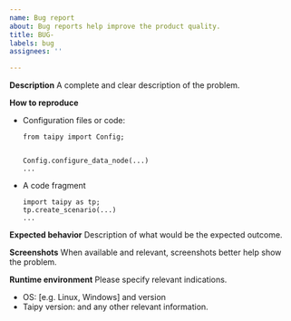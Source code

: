 ```yaml
---
name: Bug report
about: Bug reports help improve the product quality.
title: BUG-
labels: bug
assignees: ''

---
```


**Description**
A complete and clear description of the problem.

**How to reproduce**

- Configuration files or code:
    ```
    from taipy import Config;


    Config.configure_data_node(...)
    ...
    ```
- A code fragment
    ```
    import taipy as tp;
    tp.create_scenario(...)
    ...
    ```

**Expected behavior**
Description of what would be the expected outcome.

**Screenshots**
When available and relevant, screenshots better help show the problem.

**Runtime environment**
Please specify relevant indications.
 - OS: [e.g. Linux, Windows] and version
 - Taipy version:
and any other relevant information.
